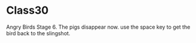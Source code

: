 # Class30
Angry Birds Stage 6. The pigs disappear now. use the space key to get the bird back to the slingshot.
